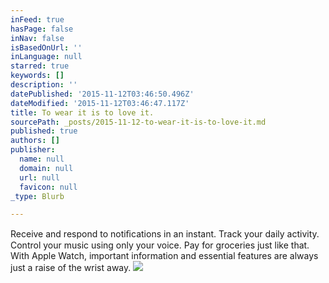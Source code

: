 ```yaml
---
inFeed: true
hasPage: false
inNav: false
isBasedOnUrl: ''
inLanguage: null
starred: true
keywords: []
description: ''
datePublished: '2015-11-12T03:46:50.496Z'
dateModified: '2015-11-12T03:46:47.117Z'
title: To wear it is to love it.
sourcePath: _posts/2015-11-12-to-wear-it-is-to-love-it.md
published: true
authors: []
publisher:
  name: null
  domain: null
  url: null
  favicon: null
_type: Blurb

---
```

Receive and respond to notiﬁcations in an instant. Track your daily activity. Control your music using only your voice. Pay for groceries just like that. With Apple Watch, important information and essential features are always just a raise of the wrist away.
![](https://the-grid-user-content.s3-us-west-2.amazonaws.com/6582495e-3453-401c-a213-c132bf28a0f7.jpg)